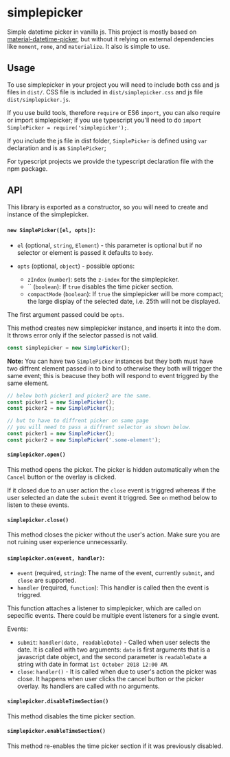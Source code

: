 # simplepicker

Simple datetime picker in vanilla js.
This project is mostly based on [material-datetime-picker](https://github.com/ripjar/material-datetime-picker), but
without it relying on external dependencies like `moment`,
`rome`, and `materialize`. It also is simple to use.

## Usage

To use simplepicker in your project you will need to include
both css and js files in `dist/`. CSS file is included in
`dist/simplepicker.css` and js file `dist/simplepicker.js`.

If you use build tools, therefore `require` or ES6 `import`, you can also
require or import simplepicker; if you use typescript you'll need to do
`import SimplePicker = require('simplepicker');`.

If you include the js file in dist folder, `SimplePicker` is defined using
`var` declaration and is as `SimplePicker`;

For typescript projects we provide the typescript declaration file
with the npm package.


## API

This library is exported as a constructor, so you will need to create
and instance of the simplepicker.

#### `new SimplePicker([el, opts])`:
  * `el` (optional, `string`, `Element`) - this parameter is optional
  but if no selector or element is passed it defaults to `body`.

  * `opts` (optional, `object`) - possible options:
    - `zIndex` (`number`): sets the `z-index` for the simplepicker.
    - `` (`boolean`): If `true` disables the time picker section.
    - `compactMode` (`boolean`): If `true` the simplepicker will be more compact; the large
                                 display of the selected date, i.e. 25th will not be displayed.

The first argument passed could be `opts`.

This method creates new simplepicker instance, and inserts it into the dom.
It throws error only if the selector passed is not valid.
```javascript
const simplepicker = new SimplePicker();
```

**Note:** You can have two `SimplePicker` instances but they both must have
two diffrent element passed in to bind to otherwise they both will trigger the same
event; this is beacuse they both will respond to event triggred by the same element.

```javascript
// below both picker1 and picker2 are the same.
const picker1 = new SimplePicker();
const picker2 = new SimplePicker();

// but to have to diffrent picker on same page
// you will need to pass a diffrent selector as shown below.
const picker1 = new SimplePicker();
const picker2 = new SimplePicker('.some-element');
```

#### `simplepicker.open()`

This method opens the picker. The picker is hidden automatically
when the `Cancel` button or the overlay is clicked.

If it closed due to an user action the `close` event is triggred whereas
if the user selected an date the `submit` event it triggred. See `on` method
below to listen to these events.

#### `simplepicker.close()`

This method closes the picker without the user's action.
Make sure you are not ruining user experience unnecessarily.

#### `simplepicker.on(event, handler)`:
  - `event` (required, `string`): The name of the event, currently
    `submit`, and `close` are supported.
  - `handler` (required, `function`): This handler is called then
    the event is triggred.

This function attaches a listener to simplepicker, which are called on sepecific events.
There could be multiple event listeners for a single event.

Events:
  - `submit`: `handler(date, readableDate)` - Called
    when user selects the date. It is called with two arguments:
    `date` is first arguments that is a javascript date object, and
    the second parameter is `readableDate` a string with date in format
    `1st October 2018 12:00 AM`.
  - `close`: `handler()` - It is called when due to user's action the
    picker was close. It happens when user clicks the cancel button
    or the picker overlay. Its handlers are called with no arguments.

#### `simplepicker.disableTimeSection()`

This method disables the time picker section.

#### `simplepicker.enableTimeSection()`

This method re-enables the time picker section if it was previously disabled.
